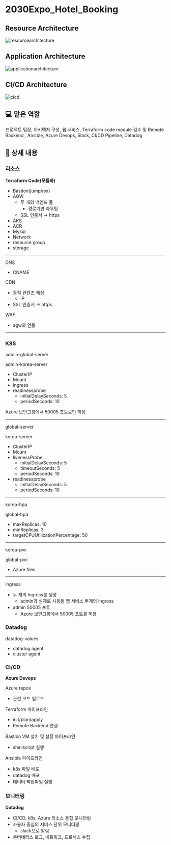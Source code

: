 # 2030Expo_Hotel_Booking
## Resource Architecture

![resourcearchitecture](https://user-images.githubusercontent.com/73948888/236821124-ea89afce-482b-4844-b9d7-b6fd61505e65.png)

## Application Architecture

![applicationarchitecture](https://user-images.githubusercontent.com/73948888/236821138-3c8f1f3c-8326-4015-969a-2ec715fb2d3e.png)

## CI/CD Architecture

![cicd](https://user-images.githubusercontent.com/73948888/236821164-fc181b29-28c2-4166-a0fd-a51366843f8f.png)

## 💻 맡은 역할

프로젝트 팀장, 아키텍처 구성, 웹 서비스, Terraform code module 검수 및 Remote Backend , Ansible, Azure Devops, Slack, CI/CD Pipeline, Datadog

## 📖 상세 내용

### 리소스

**Terraform Code(모듈화)**

- Bastion(jumpbox)
- AGW
    - 두 개의 백엔드 풀
        - 경로기반 라우팅
    - SSL 인증서 → https
- AKS
- ACR
- Mysql
- Network
- resource group
- storage

---

DNS

- CNAME

CDN

- 동적 컨텐츠 캐싱
    - IP
- SSL 인증서 → https

WAF

- agw와 연동

---

### K8S

admin-global-server

admin-korea-server

- ClusterIP
- Mount
- ingress
- readinessprobe
    - initialDelaySeconds: 5
    - periodSeconds: 10

Azure 보안그룹에서 50005 포트로만 허용

---

global-server

korea-server

- ClusterIP
- Mount
- livenessProbe
    - initialDelaySeconds: 5
    - timeoutSeconds: 5
    - periodSeconds: 10
- readinessprobe
    - initialDelaySeconds: 5
    - periodSeconds: 10

---

korea-hpa

global-hpa

- maxReplicas: 10
- minReplicas: 3
- targetCPUUtilizationPercentage: 50

---

korea-pvc

global-pvc

- Azure files

---

ingress

- 두 개의 Ingress를 생성
    - admin과 실제로 사용될 웹 서비스 두개의 Ingress
- admin 50005 포트
    - Azure 보안그룹에서 50005 포트를 허용

### Datadog

datadog-values

- datadog agent
- cluster agent

### CI/CD

**Azure Devops**

Azure repos

- 관련 코드 업로드

Terraform 파이프라인

- init/plan/apply
- Remote Backend 연결

Bastion VM 설치 및 설정 파이프라인

- shellscript 실행

Ansible 파이프라인

- k8s 파일 배포
- datadog 배포
- 데이터 백업파일 실행

### 모니터링

**Datadog**

- CI/CD, k8s, Azure 리소스 통합 모니터링
- 사용자 중심의 서비스 단위 모니터링
    - slack으로 알림
- 쿠버네티스 로그, 네트워크, 프로세스 수집
